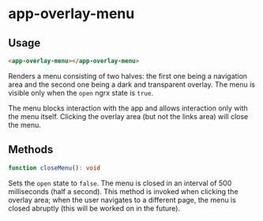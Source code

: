 # app-overlay-menu

## Usage
```html
<app-overlay-menu></app-overlay-menu>
```

Renders a menu consisting of two halves: the first one being a navigation area and the second one being a dark and transparent overlay. The menu is visible only when the ``open`` ngrx state is ``true``.

The menu blocks interaction with the app and allows interaction only with the menu itself. Clicking the overlay area (but not the links area) will close the menu.

## Methods
```typescript
function closeMenu(): void
```
Sets the ``open`` state to ``false``. The menu is closed in an interval of 500 milliseconds (half a second). This method is invoked when clicking the overlay area; when the user navigates to a different page, the menu is closed abruptly (this will be worked on in the future).
